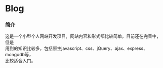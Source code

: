 # Blog
### 简介
这是一个小型个人网站开发项目，网站内容和形式都比较简单，目前还在完善中，但是<br>
用到的知识比较多，包括原生javascript、css、jQuery、ajax、express、mongodb等，<br>
比较适合入门。

